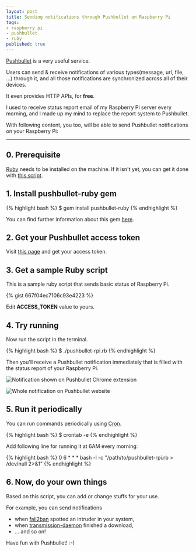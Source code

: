 ```yaml
---
layout: post
title: Sending notifications through Pushbullet on Raspberry Pi
tags:
- raspberry pi
- pushbullet
- ruby
published: true
---
```


[Pushbullet](https://www.pushbullet.com/) is a very useful service.

Users can send & receive notifications of various types(message, url, file, ...) through it, and all those notifications are synchronized across all of their devices.

It even provides HTTP APIs, for **free**.

I used to receive status report email of my Raspberry Pi server every morning, and I made up my mind to replace the report system to Pushbullet.

With following content, you too, will be able to send Pushbullet notifications on your Raspberry Pi:

----

## 0. Prerequisite

[Ruby](http://www.ruby-lang.org/) needs to be installed on the machine. If it isn't yet, you can get it done with [this script](https://raw.githubusercontent.com/meinside/rpi-configs/master/bin/prep_ruby.sh).

## 1. Install pushbullet-ruby gem

{% highlight bash %}
$ gem install pushbullet-ruby
{% endhighlight %}

You can find further information about this gem [here](https://github.com/meinside/pushbullet-ruby).

## 2. Get your Pushbullet access token

Visit [this page](https://www.pushbullet.com/account) and get your access token.

## 3. Get a sample Ruby script

This is a sample ruby script that sends basic status of Raspberry Pi.

{% gist 667f04ec7106c93e4223 %}

Edit **ACCESS_TOKEN** value to yours.

## 4. Try running

Now run the script in the terminal.

{% highlight bash %}
$ ./pushbullet-rpi.rb
{% endhighlight %}

Then you'll receive a Pushbullet notification immediately that is filled with the status report of your Raspberry Pi.

![Notification shown on Pushbullet Chrome extension](https://cloud.githubusercontent.com/assets/185988/5773730/13e5f822-9da9-11e4-972c-9d0631f2331e.png)

![Whole notification on Pushbullet website](https://cloud.githubusercontent.com/assets/185988/5773729/13bc8c76-9da9-11e4-8edd-4aaf8a4aa56b.png)

## 5. Run it periodically

You can run commands periodically using [Cron](https://help.ubuntu.com/community/CronHowto).

{% highlight bash %}
$ crontab -e
{% endhighlight %}

Add following line for running it at 6AM every morning:

{% highlight bash %}
0 6 * * * bash -l -c "/path/to/pushbullet-rpi.rb > /dev/null 2>&1"
{% endhighlight %}

## 6. Now, do your own things

Based on this script, you can add or change stuffs for your use.

For example, you can send notifications

* when [fail2ban](http://www.fail2ban.org/) spotted an intruder in your system,
* when [transmission-daemon](https://www.transmissionbt.com/) finished a download,
* ... and so on!

Have fun with Pushbullet! :-)

